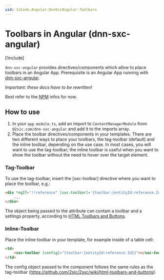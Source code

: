 ```yaml
---
uid: JsCode.Angular.DnnSxcAngular.Toolbars
---
```


# Toolbars in Angular (dnn-sxc-angular)

[!include[](../../basics/stack/_shared-float-summary.md)]
<style>.context-box-summary .spa-all { visibility: visible; } </style>

`dnn-sxc-angular` provides  directives/components which allow to place toolbars in an Angular App. Prerequisite is an Angular App running with [dnn-sxc-angular](xref:Npm.Dnn-Sxc-Angular).

_Important: these docs have to be rewritten!_

Best refer to the [NPM](xref:Npm.Dnn-Sxc-Angular) infos for now.



## How to use
1. In your `app.module.ts`, add an import to `ContentManagerModule` from `@2sic.com/dnn-sxc-angular` and add it to the imports array.
2. Place the toolbar directives/components in your templates. There are two different ways to place your toolbars, the tag-toolbar (default) and the inline toolbar, depending on the use case. In most cases, you will want to use the tag-toolbar; the inline toolbar is useful when you want to show the toolbar without the need to hover over the target element.

### Tag-Toolbar
To use the tag-toolbar, insert the [sxc-toolbar] directive where you want to place the toolbar, e.g.:
```html
<div *ngIf="!!reference" [sxc-toolbar]='{toolbar:{entityId:reference.Id}}'>
    ...
</div>
```
The object being passed to the attribute can contain a toolbar and a settings property, according to [HTML Toolbars and Buttons](https://github.com/2sic/2sxc/wiki/html-toolbars-and-buttons).

### Inline-Toolbar
Place the inline toolbar in your template, for example inside of a table cell:
```html
<td>
    <sxc-toolbar [config]="{toolbar:{entityId:reference.Id}}"></sxc-toolbar>
</td>
```
The config object passed to the component follows the same rules as the tag-toolbar (https://github.com/2sic/2sxc/wiki/html-toolbars-and-buttons).